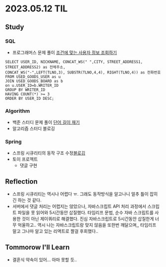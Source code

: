 # 2023.05.12 TIL

## Study
### SQL
- 프로그래머스 문제 풀이 [조건에 맞는 사용자 정보 조회하기](https://school.programmers.co.kr/learn/courses/30/lessons/164670)
```mysql
SELECT USER_ID, NICKNAME, CONCAT_WS(" ",CITY, STREET_ADDRESS1, STREET_ADDRESS2) as 전체주소,
CONCAT_WS("-",LEFT(TLNO,3), SUBSTR(TLNO,4,4), RIGHT(TLNO,4)) as 전화번호
FROM USED_GOODS_USER as u
JOIN USED_GOODS_BOARD as b
on u.USER_ID=b.WRITER_ID
GROUP BY WRITER_ID
HAVING COUNT(*) >= 3
ORDER BY USER_ID DESC;
```
### Algorithm
- 백준 스터디 문제 풀이 [단어 길이 재기](https://www.acmicpc.net/problem/2743)
- 알고리즘 스터디 블로깅
### Spring
- 스프링 시큐리티의 동작 구조 수정[블로깅](https://memodayoungee.tistory.com/135)
- 토이 프로젝트
  - 댓글 구현
## Reflection
- 스프링 시큐리티는 역시나 어렵다 ㅠ. 그래도 동작방식을 알고나니 얼추 틀이 잡히긴 하는 것 같다.
- 서버에서 댓글 처리는 어렵지는 않았으나, 자바스크립트 API 처리 과정에서 스크립트 파일을 못 읽어와 5시간동안 삽질했다. 타임리프 문법, 순수 자바 스크립트를 사용한 것이 아닌 제이쿼리로 해결했다. 진심 자바스크립트로 5시간동안 삽질한게 너무 억울하고.. 역시 나는 자바스크립트랑 맞지 않음을 또한번 깨달으며,, 타임리프 말고 그나마 알고 있는 리액트로 짤걸 후회했다..
## Tommorow I'll Learn
- 결혼식 약속이 있어... 아마 못할 듯..


